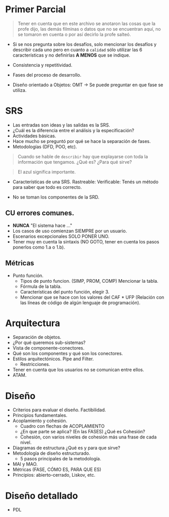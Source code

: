 # Primer Parcial

> Tener en cuenta que en este archivo se anotaron las cosas que la profe dijo, las demás filminas o datos que no se encuentran aquí, no se tomaron en cuenta o por así decirlo la profe salteó.

- Si se nos pregunta sobre los desafíos, solo mencionar los desafíos y describir cada uno pero en cuanto a `calidad` sólo utilizar las 6 características y no definirlas **A MENOS** que se indique.

- Consistencia y repetitividad.

- Fases del proceso de desarrollo.

- Diseño orientado a Objetos: OMT -> Se puede preguntar en que fase se utiliza.

# SRS

- Las entradas son ideas y las salidas es la SRS.
- ¿Cuál es la diferencia entre el análisis y la especificación?
- Actividades básicas.
- Hace mucho se preguntó por qué se hace la separación de fases.
- Metodologías (DFD, POO, etc).

> Cuando se hable de `describir` hay que explayarse con toda la información que tengamos. ¿Qué es? ¿Para qué sirve?

> El azul significa importante.

- Características de una SRS.
  Rastreable:
  Verificable: Tenés un método para saber que todo es correcto.

- No se toman los componentes de la SRD.

## CU errores comunes.

- **NUNCA** "El sistema hace ..."
- Los casos de uso comienzan SIEMPRE por un usuario.
- Escenarios excepcionales SOLO PONER UNO.
- Tener muy en cuenta la sintaxis (NO GOTO, tener en cuenta los pasos ponerlos como 1.a o 1.b).

## Métricas

- Punto función.
  - Tipos de punto funcion. (SIMP, PROM, COMP) Mencionar la tabla.
  - Fórmula de la tabla.
  - Características del punto función, elegir 3.
  - Mencionar que se hace con los valores del CAF \* UFP (Relación con las líneas de código de algún lenguaje de programación).

# Arquitectura

- Separación de objetos.
- ¿Por qué queremos sub-sistemas?
- Vista de componente-conectores.
- Qué son los componentes y qué son los conectores.
- Estilos arquitectónicos. Pipe and Filter.
  - Restricciones.
- Tener en cuenta que los usuarios no se comunican entre ellos.
- ATAM.

# Diseño

- Criterios para evaluar el diseño. Factibilidad.
- Principios fundamentales.
- Acoplamiento y cohesión.
  - Cuadro con flechas de ACOPLAMIENTO
  - ¿En que parte se aplica? (En las FASES) ¿Qué es Cohesión?
  - Cohesión, con varios niveles de cohesión más una frase de cada nivel.
- Diagramas de estructura ¿Qué es y para que sirve?
- Metodología de diseño estructurado.
  - 5 pasos principales de la metodología.
- MAI y MAO.
- Métricas (FASE, CÓMO ES, PARA QUE ES)
- Principios: abierto-cerrado, Liskov, etc.

# Diseño detallado

- PDL
